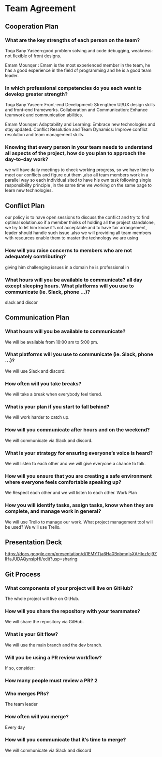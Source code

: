 # Team Agreement

## Cooperation Plan

### What are the key strengths of each person on the team?

Toqa Bany Yaseen:good problem solving and code debugging, weakness: not flexible of front designs.

Emam Mounqer : Emam is the most experienced member in the team, he has a good experience in the field of programming and he is a good team leader.

### In which professional competencies do you each want to develop greater strength?

Toqa Bany Yaseen:
Front-end Development: Strengthen UI/UX design skills and front-end frameworks.
Collaboration and Communication: Enhance teamwork and communication abilities.

Emam Mounqer:
Adaptability and Learning: Embrace new technologies and stay updated.
Conflict Resolution and Team Dynamics: Improve conflict resolution and team management skills.

### Knowing that every person in your team needs to understand all aspects of the project, how do you plan to approach the day-to-day work?

we will have daily meetings to check working progress, so we have time to meet our conflicts and figure out them ,also all team members work in a parallel way so each individual sited to have his own task following single responsibility principle ,in the same time we working on the same page to learn new technologies.

## Conflict Plan

our policy is to have open sessions to discuss the conflict and try to find optimal solution.so if a member thinks of holding all the project standalone, we try to let him know it’s not acceptable and to have fair arrangement, leader should handle such issue .also we will providing all team members with resources enable them to master the technology we are using

### How will you raise concerns to members who are not adequately contributing?

giving him challenging issues in a domain he is professional in

### What hours will you be available to communicate? all day except sleeping hours. What platforms will you use to communicate (ie. Slack, phone …)?

slack and discor

## Communication Plan

### What hours will you be available to communicate?

We will be available from 10:00 am to 5:00 pm.

### What platforms will you use to communicate (ie. Slack, phone …)?

We will use Slack and discord.

### How often will you take breaks?

We will take a break when everybody feel tiered.

### What is your plan if you start to fall behind?

We will work harder to catch up.

### How will you communicate after hours and on the weekend?

We will communicate via Slack and discord.

### What is your strategy for ensuring everyone’s voice is heard?

We will listen to each other and we will give everyone a chance to talk.

### How will you ensure that you are creating a safe environment where everyone feels comfortable speaking up?

We Respect each other and we will listen to each other.
Work Plan

### How you will identify tasks, assign tasks, know when they are complete, and manage work in general?

We will use Trello to manage our work.
What project management tool will be used?
We will use Trello.

## Presentation Deck

<https://docs.google.com/presentation/d/1EMYTja6Ha0BnbmqIsXAHIozfcj9ZlHaJUDAQynsIpHI/edit?usp=sharing>

## Git Process

### What components of your project will live on GitHub?

The whole project will live on GitHub.

### How will you share the repository with your teammates?

We will share the repository via GitHub.

### What is your Git flow?

We will use the main branch and the dev branch.

### Will you be using a PR review workflow?

If so, consider:

### How many people must review a PR? 2

### Who merges PRs?

The team leader

### How often will you merge?

Every day

### How will you communicate that it’s time to merge?

We will communicate via Slack and discord
